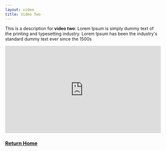 ```yaml
---
layout: video
title: Video Two
---
```


<p class="message">
 This is a description for <strong>video two</strong>: Lorem Ipsum is simply dummy text of the printing and typesetting industry. Lorem Ipsum has been the industry's standard dummy text ever since the 1500s
</p>

<style>.embed-container { position: relative; padding-bottom: 56.25%; height: 0; overflow: hidden; max-width: 100%; } .embed-container iframe, .embed-container object, .embed-container embed { position: absolute; top: 0; left: 0; width: 100%; height: 100%; }</style><div class='embed-container'><iframe src='https://www.youtube.com/embed/bRPQmaFQiwM' frameborder='0' allowfullscreen></iframe></div>

<h3><a href="/" style="margin-top:15px;"><i class="fas fa-arrow-left"></i> Return Home</a><h3>
